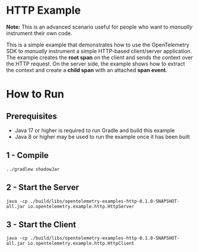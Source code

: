 # HTTP Example

**Note:** This is an advanced scenario useful for people who want to *manually* instrument their own code.

This is a simple example that demonstrates how to use the OpenTelemetry SDK
to *manually* instrument a simple HTTP-based client/server application.
The example creates the **root span** on the client and sends the context
over the HTTP request. On the server side, the example shows how to extract the context
and create a **child span** with an attached **span event**.

# How to Run

## Prerequisites

* Java 17 or higher is required to run Gradle and build this example
* Java 8 or higher may be used to run the example once it has been built

## 1 - Compile 
```shell script
../gradlew shadowJar
```

## 2 - Start the Server
```shell script
java -cp ./build/libs/opentelemetry-examples-http-0.1.0-SNAPSHOT-all.jar io.opentelemetry.example.http.HttpServer
```
 
## 3 - Start the Client
```shell script
java -cp ./build/libs/opentelemetry-examples-http-0.1.0-SNAPSHOT-all.jar io.opentelemetry.example.http.HttpClient
```
